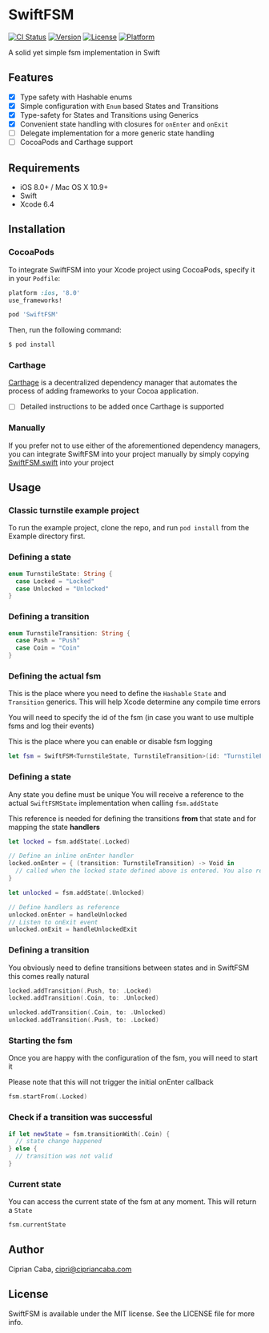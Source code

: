 # SwiftFSM

[![CI Status](http://img.shields.io/travis/cipriancaba/SwiftFSM.svg?style=flat)](https://travis-ci.org/cipriancaba/SwiftFSM)
[![Version](https://img.shields.io/cocoapods/v/SwiftFSM.svg?style=flat)](http://cocoapods.org/pods/SwiftFSM)
[![License](https://img.shields.io/cocoapods/l/SwiftFSM.svg?style=flat)](http://cocoapods.org/pods/SwiftFSM)
[![Platform](https://img.shields.io/cocoapods/p/SwiftFSM.svg?style=flat)](http://cocoapods.org/pods/SwiftFSM)

A solid yet simple fsm implementation in Swift

## Features

- [x] Type safety with Hashable enums
- [x] Simple configuration with `Enum` based States and Transitions
- [x] Type-safety for States and Transitions using Generics
- [x] Convenient state handling with closures for `onEnter` and `onExit`
- [ ] Delegate implementation for a more generic state handling
- [ ] CocoaPods and Carthage support

## Requirements

- iOS 8.0+ / Mac OS X 10.9+
- Swift
- Xcode 6.4

## Installation

### CocoaPods

To integrate SwiftFSM into your Xcode project using CocoaPods, specify it in your `Podfile`:

```ruby
platform :ios, '8.0'
use_frameworks!

pod 'SwiftFSM'
```

Then, run the following command:

```bash
$ pod install
```

### Carthage

[Carthage](https://github.com/Carthage/Carthage) is a decentralized dependency manager that automates the process of adding frameworks to your Cocoa application.

- [ ] Detailed instructions to be added once Carthage is supported

### Manually

If you prefer not to use either of the aforementioned dependency managers, you can integrate SwiftFSM into your project manually by simply copying [SwiftFSM.swift](https://github.com/cipriancaba/SwiftFSM/blob/master/Pod/Classes/SwiftFSM.swift) into your project

## Usage

### Classic turnstile example project
To run the example project, clone the repo, and run `pod install` from the Example directory first.

### Defining a state
```swift
enum TurnstileState: String {
  case Locked = "Locked"
  case Unlocked = "Unlocked"
}
```

### Defining a transition
```swift
enum TurnstileTransition: String {
  case Push = "Push"
  case Coin = "Coin"
}
```

### Defining the actual fsm
This is the place where you need to define the `Hashable` `State` and `Transition` generics. This will help Xcode determine any compile time errors

You will need to specify the id of the fsm (in case you want to use multiple fsms and log their events)

This is the place where you can enable or disable fsm logging
```swift
let fsm = SwiftFSM<TurnstileState, TurnstileTransition>(id: "TurnstileFSM", willLog: false)
```

### Defining a state
Any state you define must be unique
You will receive a reference to the actual `SwiftFSMState` implementation when calling `fsm.addState`

This reference is needed for defining the transitions **from** that state and for mapping the state **handlers**
```swift
let locked = fsm.addState(.Locked)

// Define an inline onEnter handler
locked.onEnter = { (transition: TurnstileTransition) -> Void in
  // called when the locked state defined above is entered. You also receive the type of transition that generated the state change
}

let unlocked = fsm.addState(.Unlocked)

// Define handlers as reference
unlocked.onEnter = handleUnlocked
// Listen to onExit event
unlocked.onExit = handleUnlockedExit
```

### Defining a transition
You obviously need to define transitions between states and in SwiftFSM this comes really natural
```swift
locked.addTransition(.Push, to: .Locked)
locked.addTransition(.Coin, to: .Unlocked)

unlocked.addTransition(.Coin, to: .Unlocked)
unlocked.addTransition(.Push, to: .Locked)
```

### Starting the fsm
Once you are happy with the configuration of the fsm, you will need to start it

Please note that this will not trigger the initial onEnter callback
```swift
fsm.startFrom(.Locked)
```

### Check if a transition was successful
```swift
if let newState = fsm.transitionWith(.Coin) {
  // state change happened
} else {
  // transition was not valid
}
```

### Current state
You can access the current state of the fsm at any moment. This will return a `State`
```swift
fsm.currentState
```


## Author

Ciprian Caba, cipri@cipriancaba.com

## License

SwiftFSM is available under the MIT license. See the LICENSE file for more info.
